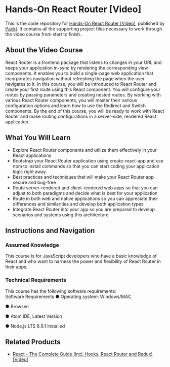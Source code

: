 


# Hands-On React Router	[Video]
This is the code repository for [Hands-On React Router [Video]](https://www.packtpub.com/programming/hands-on-react-router-video), published by [Packt](https://www.packtpub.com/?utm_source=github). It contains all the supporting project files necessary to work through the video course from start to finish.
## About the Video Course
	
React Router is a frontend package that listens to changes in your URL and keeps your application in-sync by rendering the corresponding view components. It enables you to build a single-page web application that incorporates navigation without refreshing the page when the user navigates to it.
In this course, you will be introduced to React Router and create your first route using this React component. You will configure your routes by passing parameters and creating nested routes. By working with various React Router components, you will master their various configuration options and learn how to use the Redirect and Switch components.
By the end of this course, you will be ready to work with React Router and make routing configurations in a server-side, rendered React application.


<H2>What You Will Learn</H2>
<DIV class=book-info-will-learn-text>
<UL>
<LI>Explore React Router components and utilize them effectively in your React applications
<LI>Bootstrap your React Router application using create-react-app and use npm to install commands so that you can start coding your application logic right away
<LI>Best practices and techniques that will make your React Router app secure and bug-free
<LI>Route server-rendered and client-rendered web apps so that you can adjust to both paradigms and decide what is best for your application
<LI>Route in both web and native applications so you can appreciate their differences and similarities and develop both application types
<LI>Integrate React Router into your app so you are prepared to develop scenarios and systems using this architecture</LI></UL></DIV>

## Instructions and Navigation
### Assumed Knowledge
This course is for JavaScript developers who have a basic knowledge of React and who want to harness the power and flexibility of React Router in their apps.	
### Technical Requirements
This course has the following software requirements:<br/>
Software Requirements
●        Operating system: Windows/MAC

●        Browser:

●        Atom IDE, Latest Version

●        Node.js LTS 8.9.1 Installed


## Related Products
* [React - The Complete Guide (incl. Hooks, React Router and Redux)[Video]](https://www.packtpub.com/application-development/react-complete-guide-incl-hooks-react-router-and-redux-video)


